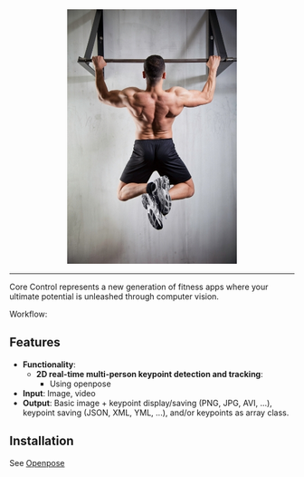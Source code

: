 <div align="center">
    <img src=".github/pull_up.jpg", width="300">
</div>

-----------------

Core Control represents a new generation of fitness apps where your ultimate potential is unleashed through computer vision. 

Workflow: 
## Features
- **Functionality**:
    - **2D real-time multi-person keypoint detection and tracking**:
        - Using openpose
- **Input**: Image, video
- **Output**: Basic image + keypoint display/saving (PNG, JPG, AVI, ...), keypoint saving (JSON, XML, YML, ...), and/or keypoints as array class.

## Installation
See [Openpose](https://github.com/CMU-Perceptual-Computing-Lab/openpose/)
